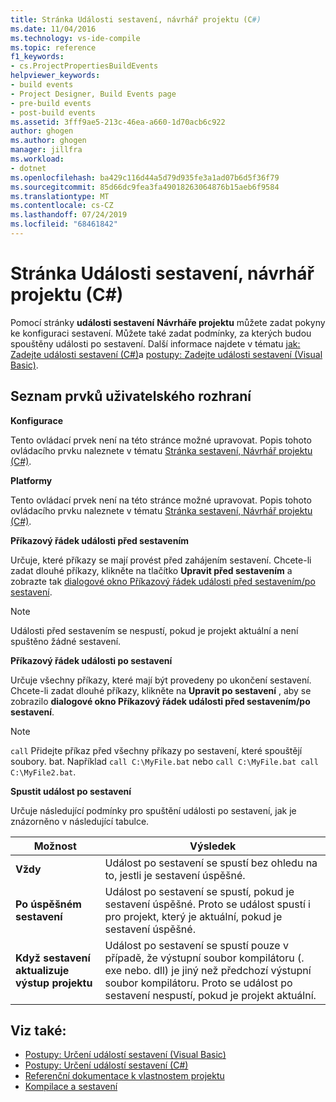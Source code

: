 ```yaml
---
title: Stránka Události sestavení, návrhář projektu (C#)
ms.date: 11/04/2016
ms.technology: vs-ide-compile
ms.topic: reference
f1_keywords:
- cs.ProjectPropertiesBuildEvents
helpviewer_keywords:
- build events
- Project Designer, Build Events page
- pre-build events
- post-build events
ms.assetid: 3fff9ae5-213c-46ea-a660-1d70acb6c922
author: ghogen
ms.author: ghogen
manager: jillfra
ms.workload:
- dotnet
ms.openlocfilehash: ba429c116d44a5d79d935fe3a1ad07b6d5f36f79
ms.sourcegitcommit: 85d66dc9fea3fa49018263064876b15aeb6f9584
ms.translationtype: MT
ms.contentlocale: cs-CZ
ms.lasthandoff: 07/24/2019
ms.locfileid: "68461842"
---
```

# <a name="build-events-page-project-designer-c"></a>Stránka Události sestavení, návrhář projektu (C#)

Pomocí stránky **události sestavení** **Návrháře projektu** můžete zadat pokyny ke konfiguraci sestavení. Můžete také zadat podmínky, za kterých budou spouštěny události po sestavení. Další informace najdete v tématu [jak: Zadejte události sestavení (C#)](../../ide/how-to-specify-build-events-csharp.md)a [postupy: Zadejte události sestavení (Visual Basic)](../../ide/how-to-specify-build-events-visual-basic.md).

## <a name="uielement-list"></a>Seznam prvků uživatelského rozhraní

**Konfigurace**

Tento ovládací prvek není na této stránce možné upravovat. Popis tohoto ovládacího prvku naleznete v tématu [Stránka sestavení, Návrhář projektu (C#)](../../ide/reference/build-page-project-designer-csharp.md).

**Platformy**

Tento ovládací prvek není na této stránce možné upravovat. Popis tohoto ovládacího prvku naleznete v tématu [Stránka sestavení, Návrhář projektu (C#)](../../ide/reference/build-page-project-designer-csharp.md).

**Příkazový řádek události před sestavením**

Určuje, které příkazy se mají provést před zahájením sestavení. Chcete-li zadat dlouhé příkazy, klikněte na tlačítko **Upravit před sestavením** a zobrazte tak [dialogové okno Příkazový řádek události před sestavením/po sestavení](../../ide/reference/pre-build-event-post-build-event-command-line-dialog-box.md).

> [!NOTE]
> Události před sestavením se nespustí, pokud je projekt aktuální a není spuštěno žádné sestavení.

**Příkazový řádek události po sestavení**

Určuje všechny příkazy, které mají být provedeny po ukončení sestavení. Chcete-li zadat dlouhé příkazy, klikněte na **Upravit po sestavení** , aby se zobrazilo **dialogové okno Příkazový řádek události před sestavením/po sestavení**.

> [!NOTE]
> `call` Přidejte příkaz před všechny příkazy po sestavení, které spouštějí soubory. bat. Například `call C:\MyFile.bat` nebo `call C:\MyFile.bat call C:\MyFile2.bat`.

**Spustit událost po sestavení**

Určuje následující podmínky pro spuštění události po sestavení, jak je znázorněno v následující tabulce.

|Možnost|Výsledek|
|------------|------------|
|**Vždy**|Událost po sestavení se spustí bez ohledu na to, jestli je sestavení úspěšné.|
|**Po úspěšném sestavení**|Událost po sestavení se spustí, pokud je sestavení úspěšné. Proto se událost spustí i pro projekt, který je aktuální, pokud je sestavení úspěšné.|
|**Když sestavení aktualizuje výstup projektu**|Událost po sestavení se spustí pouze v případě, že výstupní soubor kompilátoru (. exe nebo. dll) je jiný než předchozí výstupní soubor kompilátoru. Proto se událost po sestavení nespustí, pokud je projekt aktuální.|

## <a name="see-also"></a>Viz také:

- [Postupy: Určení událostí sestavení (Visual Basic)](../../ide/how-to-specify-build-events-visual-basic.md)
- [Postupy: Určení událostí sestavení (C#)](../../ide/how-to-specify-build-events-csharp.md)
- [Referenční dokumentace k vlastnostem projektu](../../ide/reference/project-properties-reference.md)
- [Kompilace a sestavení](../../ide/compiling-and-building-in-visual-studio.md)
